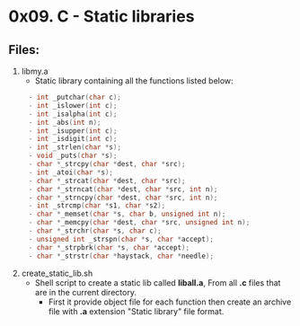 # 0x09. C - Static libraries

## Files:

1. libmy.a
   - Static library containing all the functions listed below:
```c
     - int _putchar(char c);
     - int _islower(int c);
     - int _isalpha(int c);
     - int _abs(int n);
     - int _isupper(int c);
     - int _isdigit(int c);
     - int _strlen(char *s);
     - void _puts(char *s);
     - char *_strcpy(char *dest, char *src);
     - int _atoi(char *s);
     - char *_strcat(char *dest, char *src);
     - char *_strncat(char *dest, char *src, int n);
     - char *_strncpy(char *dest, char *src, int n);
     - int _strcmp(char *s1, char *s2);
     - char *_memset(char *s, char b, unsigned int n);
     - char *_memcpy(char *dest, char *src, unsigned int n);
     - char *_strchr(char *s, char c);
     - unsigned int _strspn(char *s, char *accept);
     - char *_strpbrk(char *s, char *accept);
     - char *_strstr(char *haystack, char *needle);
```

2. create_static_lib.sh
   - Shell script to create a static lib called **liball.a**, From all **.c** files that are in the current directory.
     - First it provide object file for each function then create an archive file with **.a** extension "Static library" file format.

